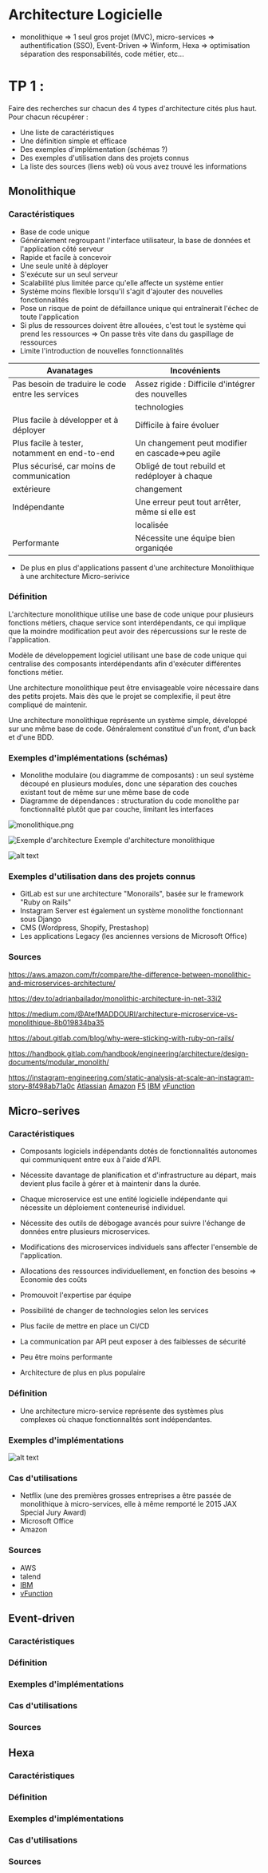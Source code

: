 # Architecture Logicielle

- monolithique => 1 seul gros projet (MVC), micro-services => authentification (SSO), Event-Driven => Winform, Hexa => optimisation séparation des responsabilités, code métier, etc...


# TP 1 :

Faire des recherches sur chacun des 4 types d'architecture cités plus haut. Pour chacun récupérer :

- Une liste de caractéristiques
- Une définition simple et efficace
- Des exemples d'implémentation (schémas ?)
- Des exemples d'utilisation dans des projets connus
- La liste des sources (liens web) où vous avez trouvé les informations


## Monolithique

### Caractéristiques

- Base de code unique
- Généralement regroupant l'interface utilisateur, la base de données et l'application côté serveur
- Rapide et facile à concevoir
- Une seule unité à déployer
- S'exécute sur un seul serveur
- Scalabilité plus limitée parce qu'elle affecte un système entier
- Système moins flexible lorsqu'il s'agit d'ajouter des nouvelles fonctionnalités
- Pose un risque de point de défaillance unique qui entraînerait l'échec de toute l'application
- Si plus de ressources doivent être allouées, c'est tout le système qui prend les ressources => On passe très vite dans du gaspillage de ressources
- Limite l'introduction de nouvelles fonnctionnalités

|                    Avanatages                    |                   Incovénients                   |
|--------------------------------------------------|--------------------------------------------------|
|Pas besoin de traduire le code entre les services |Assez rigide : Difficile d'intégrer des nouvelles | 
|                                                  |technologies                                      |
|Plus facile à développer et à déployer            |Difficile à faire évoluer                         |
|Plus facile à tester, notamment en end-to-end     |Un changement peut modifier en cascade=>peu agile |
|Plus sécurisé, car moins de communication         |Obligé de tout rebuild et redéployer à chaque     |
|extérieure                                        |changement                                        |  
|Indépendante                                      |Une erreur peut tout arrêter, même si elle est    |
|                                                  |localisée                                         |
|Performante                                       |Nécessite une équipe bien organiqée               |

- De plus en plus d'applications passent d'une architecture Monolithique à une architecture Micro-serivice

### Définition

L'architecture monolithique utilise une base de code unique pour plusieurs fonctions métiers,
chaque service sont interdépendants, ce qui implique que la moindre modification peut avoir des répercussions
sur le reste de l'application.

Modèle de développement logiciel utilisant une base de code unique qui centralise des composants interdépendants afin d'exécuter différentes fonctions métier.

Une architecture monolithique peut être envisageable voire nécessaire dans des petits projets. Mais dès que le projet se complexifie, il peut être compliqué de maintenir.

Une architecture monolithique représente un système simple, développé sur une même base de code. Généralement constitué d'un front, d'un back et d'une BDD.

### Exemples d'implémentations (schémas)

- Monolithe modulaire (ou diagramme de composants) : un seul système découpé en plusieurs modules, donc une séparation des couches existant tout de même sur une même base de code
- Diagramme de dépendances : structuration du code monolithe par fonctionnalité plutôt que par couche, limitant les interfaces

![monolithique.png](monolithique.png)

![Exemple d'architecture](https://substackcdn.com/image/fetch/$s_!E9pa!,f_auto,q_auto:good,fl_progressive:steep/https%3A%2F%2Fsubstack-post-media.s3.amazonaws.com%2Fpublic%2Fimages%2F0ae8c7d0-6b29-4621-9ee0-5c4d023448bf_1600x1187.png)
Exemple d'architecture monolithique

![alt text](image.png)

### Exemples d'utilisation dans des projets connus

- GitLab est sur une architecture "Monorails", basée sur le framework "Ruby on Rails"
- Instagram Server est également un système monolithe fonctionnant sous Django
- CMS (Wordpress, Shopify, Prestashop)
- Les applications Legacy (les anciennes versions de Microsoft Office)

### Sources

https://aws.amazon.com/fr/compare/the-difference-between-monolithic-and-microservices-architecture/

https://dev.to/adrianbailador/monolithic-architecture-in-net-33i2

https://medium.com/@AtefMADDOURI/architecture-microservice-vs-monolithique-8b019834ba35

https://about.gitlab.com/blog/why-were-sticking-with-ruby-on-rails/

https://handbook.gitlab.com/handbook/engineering/architecture/design-documents/modular_monolith/

https://instagram-engineering.com/static-analysis-at-scale-an-instagram-story-8f498ab71a0c
[Atlassian](https://www.atlassian.com/fr/microservices/microservices-architecture/microservices-vs-monolith)
[Amazon](https://aws.amazon.com/fr/compare/the-difference-between-monolithic-and-microservices-architecture/)
[F5](https://www.f5.com/fr_fr/glossary/monolithic-application#:~:text=Syst%C3%A8mes%20bancaires%20%E2%80%93%20De%20nombreux%20syst%C3%A8mes,qui%20les%20rend%20plus%20s%C3%BBrs.)
[IBM](https://www.ibm.com/think/topics/monolithic-architecture)
[vFunction](https://vfunction.com/blog/what-is-monolithic-application)

## Micro-serives

### Caractéristiques
- Composants logiciels indépendants dotés de fonctionnalités autonomes qui communiquent entre eux à l'aide d'API.
- Nécessite davantage de planification et d'infrastructure au départ, mais devient plus facile à gérer et à maintenir dans la durée.
- Chaque microservice est une entité logicielle indépendante qui nécessite un déploiement conteneurisé individuel.
- Nécessite des outils de débogage avancés pour suivre l'échange de données entre plusieurs microservices.
- Modifications des microservices individuels sans affecter l'ensemble de l'application.
- Allocations des ressources individuellement, en fonction des besoins => Economie des coûts
- Promouvoit l'expertise par équipe
- Possibilité de changer de technologies selon les services
- Plus facile de mettre en place un CI/CD
- La communication par API peut exposer à des faiblesses de sécurité
- Peu être moins performante

- Architecture de plus en plus populaire

### Définition
- Une architecture micro-service représente des systèmes plus complexes où chaque fonctionnalités sont indépendantes.

### Exemples d'implémentations
![alt text](image-1.png)

### Cas d'utilisations
- Netflix (une des premières grosses entreprises a être passée de monolithique à micro-services, elle à même remporté le 2015 JAX Special Jury Award)
- Microsoft Office
- Amazon

### Sources
- AWS
- talend
- [IBM](https://www.ibm.com/think/topics/monolithic-architecture)
- [vFunction](https://vfunction.com/blog/what-is-monolithic-application)

## Event-driven

### Caractéristiques

### Définition

### Exemples d'implémentations

### Cas d'utilisations

### Sources

## Hexa

### Caractéristiques

### Définition

### Exemples d'implémentations

### Cas d'utilisations

### Sources